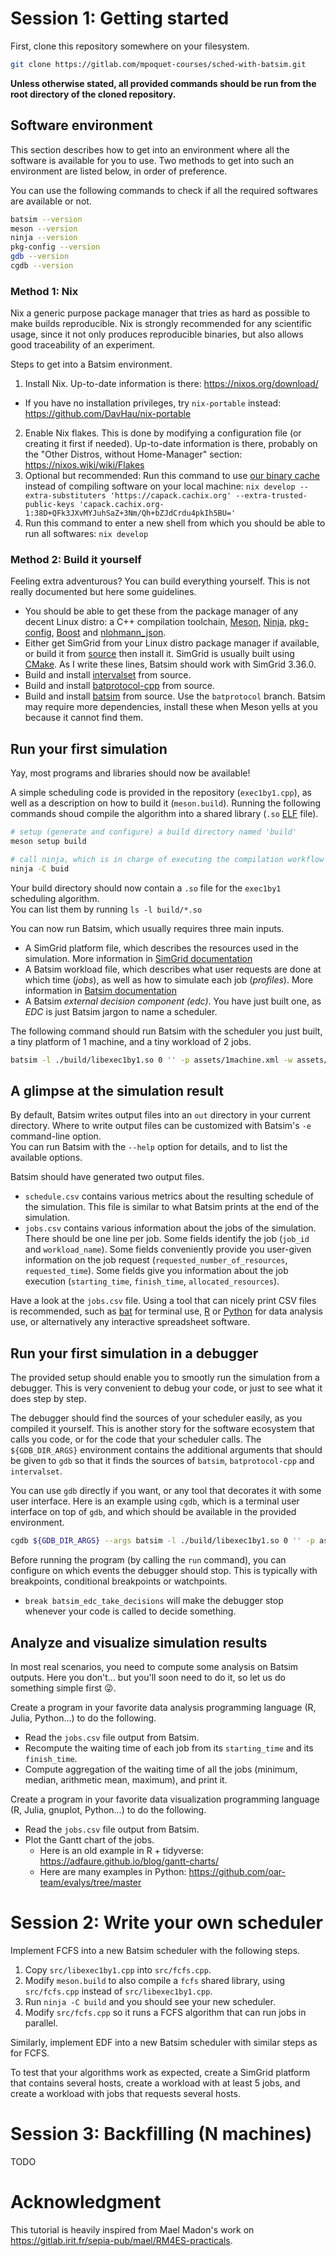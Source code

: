 
# Session 1: Getting started
First, clone this repository somewhere on your filesystem.

```sh
git clone https://gitlab.com/mpoquet-courses/sched-with-batsim.git
```

**Unless otherwise stated, all provided commands should be run from the root directory of the cloned repository.**

## Software environment
This section describes how to get into an environment where all the software is available for you to use.
Two methods to get into such an environment are listed below, in order of preference.

You can use the following commands to check if all the required softwares are available or not.

```sh
batsim --version
meson --version
ninja --version
pkg-config --version
gdb --version
cgdb --version
```

### Method 1: Nix
Nix a generic purpose package manager that tries as hard as possible to make builds reproducible.
Nix is strongly recommended for any scientific usage, since it not only produces reproducible binaries, but also allows good traceability of an experiment.

Steps to get into a Batsim environment.

1. Install Nix. Up-to-date information is there: https://nixos.org/download/  
  - If you have no installation privileges, try `nix-portable` instead: https://github.com/DavHau/nix-portable
2. Enable Nix flakes. This is done by modifying a configuration file (or creating it first if needed).
   Up-to-date information is there, probably on the "Other Distros, without Home-Manager" section: https://nixos.wiki/wiki/Flakes
3. Optional but recommended: Run this command to use [our binary cache](https://app.cachix.org/cache/capack) instead of compiling software on your local machine:
   `nix develop --extra-substituters 'https://capack.cachix.org' --extra-trusted-public-keys 'capack.cachix.org-1:38D+QFk3JXvMYJuhSaZ+3Nm/Qh+bZJdCrdu4pkIh5BU='`
4. Run this command to enter a new shell from which you should be able to run all softwares: `nix develop`


### Method 2: Build it yourself
Feeling extra adventurous? You can build everything yourself. This is not really documented but here some guidelines.

- You should be able to get these from the package manager of any decent Linux distro: a C++ compilation toolchain, [Meson](https://mesonbuild.com/), [Ninja](https://ninja-build.org/), [pkg-config](https://en.wikipedia.org/wiki/Pkg-config), [Boost](https://en.wikipedia.org/wiki/Boost_(C%2B%2B_libraries)) and [nlohmann_json](https://github.com/nlohmann/json).
- Either get SimGrid from your Linux distro package manager if available, or build it from [source](https://framagit.org/simgrid/simgrid) then install it.
  SimGrid is usually built using [CMake](https://en.wikipedia.org/wiki/CMake).
  As I write these lines, Batsim should work with SimGrid 3.36.0.
- Build and install [intervalset](https://framagit.org/batsim/intervalset) from source.
- Build and install [batprotocol-cpp](https://framagit.org/batsim/batprotocol) from source.
- Build and install [batsim](https://framagit.org/batsim/batsim) from source. Use the `batprotocol` branch. Batsim may require more dependencies, install these when Meson yells at you because it cannot find them.

## Run your first simulation
Yay, most programs and libraries should now be available!

A simple scheduling code is provided in the repository (`exec1by1.cpp`), as well as a description on how to build it (`meson.build`).
Running the following commands shoud compile the algorithm into a shared library (`.so` [ELF](https://en.wikipedia.org/wiki/Executable_and_Linkable_Format) file).

```sh
# setup (generate and configure) a build directory named 'build'
meson setup build

# call ninja, which is in charge of executing the compilation workflow generated my meson
ninja -C buid
```

Your build directory should now contain a `.so` file for the `exec1by1` scheduling algorithm.  
You can list them by running `ls -l build/*.so`

You can now run Batsim, which usually requires three main inputs.
- A SimGrid platform file, which describes the resources used in the simulation.
  More information in [SimGrid documentation](https://simgrid.org/doc/latest/Platform.html)
- A Batsim workload file, which describes what user requests are done at which time (_jobs_), as well as how to simulate each job (_profiles_).
  More information in [Batsim documentation](https://batsim.readthedocs.io/en/latest/input-workload.html)
- A Batsim _external decision component (edc)_.
  You have just built one, as _EDC_ is just Batsim jargon to name a scheduler.

The following command should run Batsim with the scheduler you just built, a tiny platform of 1 machine, and a tiny workload of 2 jobs.

```sh
batsim -l ./build/libexec1by1.so 0 '' -p assets/1machine.xml -w assets/2jobs.json
```

## A glimpse at the simulation result
By default, Batsim writes output files into an `out` directory in your current directory.
Where to write output files can be customized with Batsim's `-e` command-line option.  
You can run Batsim with the `--help` option for details, and to list the available options.

Batsim should have generated two output files.
- `schedule.csv` contains various metrics about the resulting schedule of the simulation.
  This file is similar to what Batsim prints at the end of the simulation.
- `jobs.csv` contains various information about the jobs of the simulation.
  There should be one line per job.
  Some fields identify the job (`job_id` and `workload_name`).
  Some fields conveniently provide you user-given information on the job request (`requested_number_of_resources`, `requested_time`).
  Some fields give you information about the job execution (`starting_time`, `finish_time`, `allocated_resources`).

Have a look at the `jobs.csv` file.
Using a tool that can nicely print CSV files is recommended, such as [bat](https://github.com/sharkdp/bat) for terminal use, [R](https://en.wikipedia.org/wiki/R_(programming_language)) or [Python](https://en.wikipedia.org/wiki/Python_(programming_language)) for data analysis use, or alternatively any interactive spreadsheet software.


## Run your first simulation in a debugger
The provided setup should enable you to smootly run the simulation from a debugger.
This is very convenient to debug your code, or just to see what it does step by step.

The debugger should find the sources of your scheduler easily, as you compiled it yourself.
This is another story for the software ecosystem that calls you code, or for the code that your scheduler calls.
The `${GDB_DIR_ARGS}` environment contains the additional arguments that should be given to `gdb` so that it finds the sources of `batsim`, `batprotocol-cpp` and `intervalset`.

You can use `gdb` directly if you want, or any tool that decorates it with some user interface.
Here is an example using `cgdb`, which is a terminal user interface on top of `gdb`, and which should be available in the provided environment.

```sh
cgdb ${GDB_DIR_ARGS} --args batsim -l ./build/libexec1by1.so 0 '' -p assets/1machine.xml -w assets/2jobs.json
```

Before running the program (by calling the `run` command), you can configure on which events the debugger should stop.
This is typically with breakpoints, conditional breakpoints or watchpoints.
- `break batsim_edc_take_decisions` will make the debugger stop whenever your code is called to decide something.

## Analyze and visualize simulation results
In most real scenarios, you need to compute some analysis on Batsim outputs.
Here you don't... but you'll soon need to do it, so let us do something simple first 😜.

Create a program in your favorite data analysis programming language (R, Julia, Python...) to do the following.
- Read the `jobs.csv` file output from Batsim.
- Recompute the waiting time of each job from its `starting_time` and its `finish_time`.
- Compute aggregation of the waiting time of all the jobs (minimum, median, arithmetic mean, maximum), and print it.

Create a program in your favorite data visualization programming language (R, Julia, gnuplot, Python...) to do the following.
- Read the `jobs.csv` file output from Batsim.
- Plot the Gantt chart of the jobs.
  - Here is an old example in R + tidyverse: https://adfaure.github.io/blog/gantt-charts/
  - Here are many examples in Python: https://github.com/oar-team/evalys/tree/master


# Session 2: Write your own scheduler
Implement FCFS into a new Batsim scheduler with the following steps.

1. Copy `src/libexec1by1.cpp` into `src/fcfs.cpp`.
2. Modify `meson.build` to also compile a `fcfs` shared library, using `src/fcfs.cpp` instead of `src/libexec1by1.cpp`.
3. Run `ninja -C build` and you should see your new scheduler.
4. Modify `src/fcfs.cpp` so it runs a FCFS algorithm that can run jobs in parallel.

Similarly, implement EDF into a new Batsim scheduler with similar steps as for FCFS.

To test that your algorithms work as expected, create a SimGrid platform that contains several hosts, create a workload with at least 5 jobs, and create a workload with jobs that requests several hosts.

# Session 3: Backfilling (N machines)
TODO

# Acknowledgment
This tutorial is heavily inspired from Mael Madon's work on https://gitlab.irit.fr/sepia-pub/mael/RM4ES-practicals.
